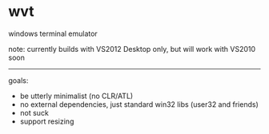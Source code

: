 wvt
===

windows terminal emulator

note: currently builds with VS2012 Desktop only, but will work with VS2010 soon

-----
goals: 

* be utterly minimalist (no CLR/ATL)
* no external dependencies, just standard win32 libs (user32 and friends)
* not suck
* support resizing

